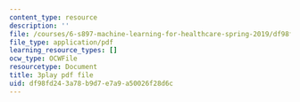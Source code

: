 ```yaml
---
content_type: resource
description: ''
file: /courses/6-s897-machine-learning-for-healthcare-spring-2019/df98fd243a78b9d7e7a9a50026f28d6c_DS97JV_o0Fs.pdf
file_type: application/pdf
learning_resource_types: []
ocw_type: OCWFile
resourcetype: Document
title: 3play pdf file
uid: df98fd24-3a78-b9d7-e7a9-a50026f28d6c
---
```

